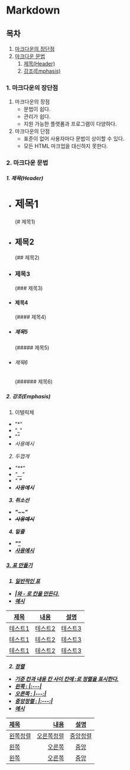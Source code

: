 # Markdown
## 목차
1. [마크다운의 장단점](https://github.com/hifrogie/Github/blob/main/markdown.md#%EB%A7%88%ED%81%AC%EB%8B%A4%EC%9A%B4%EC%9D%98-%EC%9E%A5%EB%8B%A8%EC%A0%90)
2. [마크다운 문법](https://github.com/hifrogie/Github/blob/main/markdown.md#%EB%A7%88%ED%81%AC%EB%8B%A4%EC%9A%B4-%EB%AC%B8%EB%B2%95)
    1. [제목(Header)](https://github.com/hifrogie/Github/blob/main/markdown.md#1-%EC%A0%9C%EB%AA%A9header)
    2. [강조(Emphasis)](https://github.com/hifrogie/Github/blob/main/markdown.md#2-%EA%B0%95%EC%A1%B0emphasis)
### 1. 마크다운의 장단점
1. 마크다운의 장점
    - 문법이 쉽다.
    - 관리가 쉽다.
    - 지원 가능한 플랫폼과 프로그램이 다양하다.
2. 마크다운의 단점
    - 표준이 없어 사용자마다 문법이 상이할 수 있다.
    - 모든 HTML 마크업을 대신하지 못한다.
### 2. 마크다운 문법
##### 1. 제목(Header)
   - # 제목1
      (# 제목1)
   - ## 제목2
      (## 제목2)
   - ### 제목3
      (### 제목3)
   - #### 제목4
      (#### 제목4)
   - ##### 제목5
      (##### 제목5)
   - ###### 제목6
      (###### 제목6)
##### 2. 강조(Emphasis)
  1. 이텔릭체
  - "*"
  - "_"
  - "<em>"
  - <em>사용예시</em>

  2. 두껍게
  - "**"
  - "__"
  - " <strong> "
  - <strong>사용예시</strong>

  3. 취소선
  - "~~"
  - ~~사용예시~~

  4. 밑줄
  - "<u>"
  - <u>사용예시</u>

##### 3. 표 만들기
  1. 일반적인 표
   - |와 - 로 칸을 만든다.
   - 예시

| 제목|내용|설명|
| ------ | --- | --- |
| 테스트1 | 테스트2 | 테스트3 |
| 테스트1 | 테스트2 | 테스트3 |
| 테스트1 | 테스트2 | 테스트3 |

   2. 정렬
   - 기준 칸과 내용 칸 사이 칸에 :로 정렬을 표시한다.
   - 왼쪽 : |:---|
   - 오른쪽 : |---:|
   - 중앙정렬 : |:---:|
   - 예시

|제목|내용|설명|
|:---|---:|:---:|
| 왼쪽정렬 | 오른쪽정렬 | 중앙정렬 |
| 왼쪽 | 오른쪽 | 중앙|
| 왼쪽 | 오른쪽 | 중앙| 

  